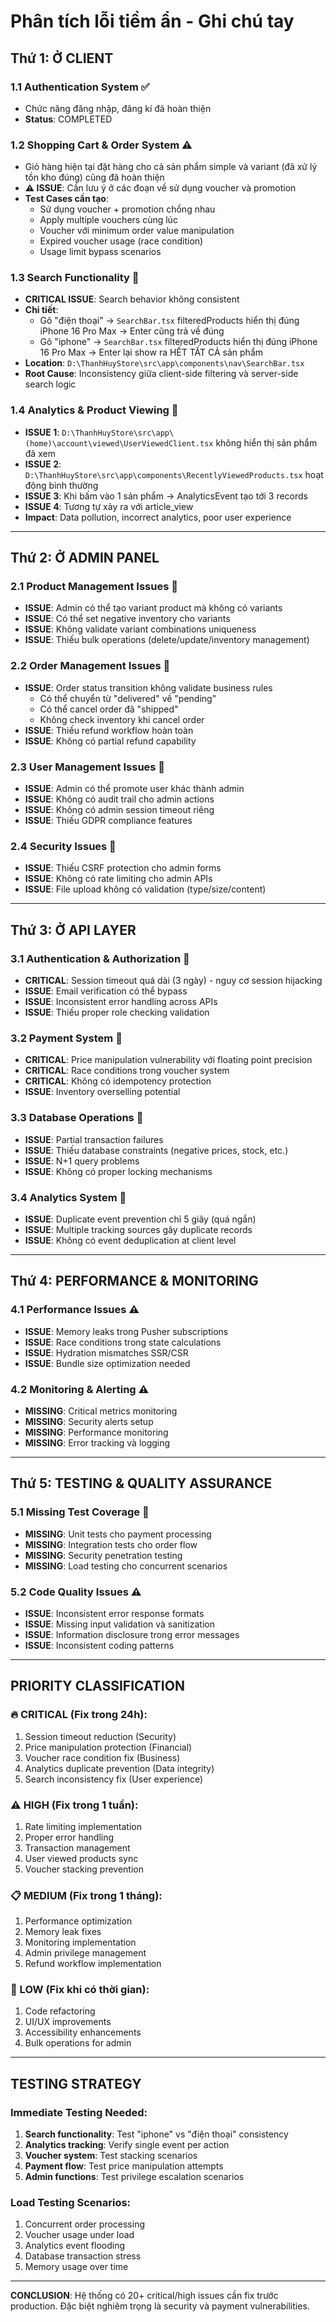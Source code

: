 # Phân tích lỗi tiềm ẩn - Ghi chú tay

## Thứ 1: Ở CLIENT

### 1.1 Authentication System ✅

- Chức năng đăng nhập, đăng kí đã hoàn thiện
- **Status**: COMPLETED

### 1.2 Shopping Cart & Order System ⚠️

- Giỏ hàng hiện tại đặt hàng cho cả sản phẩm simple và variant (đã xử lý tồn kho đúng) cũng đã hoàn thiện
- **⚠️ ISSUE**: Cần lưu ý ở các đoạn về sử dụng voucher và promotion
- **Test Cases cần tạo**:
  - Sử dụng voucher + promotion chồng nhau
  - Apply multiple vouchers cùng lúc
  - Voucher với minimum order value manipulation
  - Expired voucher usage (race condition)
  - Usage limit bypass scenarios

### 1.3 Search Functionality 🚨

- **CRITICAL ISSUE**: Search behavior không consistent
- **Chi tiết**:
  - Gõ "điện thoại" → `SearchBar.tsx` filteredProducts hiển thị đúng iPhone 16 Pro Max → Enter cũng trả về đúng
  - Gõ "iphone" → `SearchBar.tsx` filteredProducts hiển thị đúng iPhone 16 Pro Max → Enter lại show ra HẾT TẤT CẢ sản phẩm
- **Location**: `D:\ThanhHuyStore\src\app\components\nav\SearchBar.tsx`
- **Root Cause**: Inconsistency giữa client-side filtering và server-side search logic

### 1.4 Analytics & Product Viewing 🚨

- **ISSUE 1**: `D:\ThanhHuyStore\src\app\(home)\account\viewed\UserViewedClient.tsx` không hiển thị sản phẩm đã xem
- **ISSUE 2**: `D:\ThanhHuyStore\src\app\components\RecentlyViewedProducts.tsx` hoạt động bình thường
- **ISSUE 3**: Khi bấm vào 1 sản phẩm → AnalyticsEvent tạo tới 3 records
- **ISSUE 4**: Tương tự xảy ra với article_view
- **Impact**: Data pollution, incorrect analytics, poor user experience

---

## Thứ 2: Ở ADMIN PANEL

### 2.1 Product Management Issues 🚨

- **ISSUE**: Admin có thể tạo variant product mà không có variants
- **ISSUE**: Có thể set negative inventory cho variants
- **ISSUE**: Không validate variant combinations uniqueness
- **ISSUE**: Thiếu bulk operations (delete/update/inventory management)

### 2.2 Order Management Issues 🚨

- **ISSUE**: Order status transition không validate business rules
  - Có thể chuyển từ "delivered" về "pending"
  - Có thể cancel order đã "shipped"
  - Không check inventory khi cancel order
- **ISSUE**: Thiếu refund workflow hoàn toàn
- **ISSUE**: Không có partial refund capability

### 2.3 User Management Issues 🚨

- **ISSUE**: Admin có thể promote user khác thành admin
- **ISSUE**: Không có audit trail cho admin actions
- **ISSUE**: Không có admin session timeout riêng
- **ISSUE**: Thiếu GDPR compliance features

### 2.4 Security Issues 🚨

- **ISSUE**: Thiếu CSRF protection cho admin forms
- **ISSUE**: Không có rate limiting cho admin APIs
- **ISSUE**: File upload không có validation (type/size/content)

---

## Thứ 3: Ở API LAYER

### 3.1 Authentication & Authorization 🚨

- **CRITICAL**: Session timeout quá dài (3 ngày) - nguy cơ session hijacking
- **ISSUE**: Email verification có thể bypass
- **ISSUE**: Inconsistent error handling across APIs
- **ISSUE**: Thiếu proper role checking validation

### 3.2 Payment System 🚨

- **CRITICAL**: Price manipulation vulnerability với floating point precision
- **CRITICAL**: Race conditions trong voucher system
- **CRITICAL**: Không có idempotency protection
- **ISSUE**: Inventory overselling potential

### 3.3 Database Operations 🚨

- **ISSUE**: Partial transaction failures
- **ISSUE**: Thiếu database constraints (negative prices, stock, etc.)
- **ISSUE**: N+1 query problems
- **ISSUE**: Không có proper locking mechanisms

### 3.4 Analytics System 🚨

- **ISSUE**: Duplicate event prevention chỉ 5 giây (quá ngắn)
- **ISSUE**: Multiple tracking sources gây duplicate records
- **ISSUE**: Không có event deduplication at client level

---

## Thứ 4: PERFORMANCE & MONITORING

### 4.1 Performance Issues ⚠️

- **ISSUE**: Memory leaks trong Pusher subscriptions
- **ISSUE**: Race conditions trong state calculations
- **ISSUE**: Hydration mismatches SSR/CSR
- **ISSUE**: Bundle size optimization needed

### 4.2 Monitoring & Alerting ⚠️

- **MISSING**: Critical metrics monitoring
- **MISSING**: Security alerts setup
- **MISSING**: Performance monitoring
- **MISSING**: Error tracking và logging

---

## Thứ 5: TESTING & QUALITY ASSURANCE

### 5.1 Missing Test Coverage 🚨

- **MISSING**: Unit tests cho payment processing
- **MISSING**: Integration tests cho order flow
- **MISSING**: Security penetration testing
- **MISSING**: Load testing cho concurrent scenarios

### 5.2 Code Quality Issues ⚠️

- **ISSUE**: Inconsistent error response formats
- **ISSUE**: Missing input validation và sanitization
- **ISSUE**: Information disclosure trong error messages
- **ISSUE**: Inconsistent coding patterns

---

## PRIORITY CLASSIFICATION

### 🔥 CRITICAL (Fix trong 24h):

1. Session timeout reduction (Security)
2. Price manipulation protection (Financial)
3. Voucher race condition fix (Business)
4. Analytics duplicate prevention (Data integrity)
5. Search inconsistency fix (User experience)

### ⚠️ HIGH (Fix trong 1 tuần):

1. Rate limiting implementation
2. Proper error handling
3. Transaction management
4. User viewed products sync
5. Voucher stacking prevention

### 📋 MEDIUM (Fix trong 1 tháng):

1. Performance optimization
2. Memory leak fixes
3. Monitoring implementation
4. Admin privilege management
5. Refund workflow implementation

### 📝 LOW (Fix khi có thời gian):

1. Code refactoring
2. UI/UX improvements
3. Accessibility enhancements
4. Bulk operations for admin

---

## TESTING STRATEGY

### Immediate Testing Needed:

1. **Search functionality**: Test "iphone" vs "điện thoại" consistency
2. **Analytics tracking**: Verify single event per action
3. **Voucher system**: Test stacking scenarios
4. **Payment flow**: Test price manipulation attempts
5. **Admin functions**: Test privilege escalation scenarios

### Load Testing Scenarios:

1. Concurrent order processing
2. Voucher usage under load
3. Analytics event flooding
4. Database transaction stress
5. Memory usage over time

---

**CONCLUSION**: Hệ thống có 20+ critical/high issues cần fix trước production. Đặc biệt nghiêm trọng là security và payment vulnerabilities.
